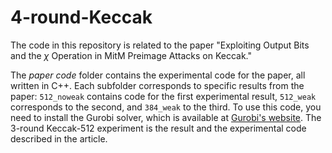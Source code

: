 # 4-round-Keccak
The code in this repository is related to the paper "Exploiting Output Bits and the $\chi$ Operation in MitM Preimage Attacks on Keccak."

The *paper code* folder contains the experimental code for the paper, all written in C++. Each subfolder corresponds to specific results from the paper: `512_noweak` contains code for the first experimental result, `512_weak` corresponds to the second, and `384_weak` to the third. To use this code, you need to install the Gurobi solver, which is available at [Gurobi's website](https://www.gurobi.com). The 3-round Keccak-512 experiment is the result and the experimental code described in the article.

